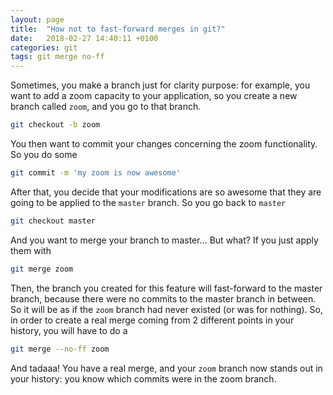 ```yaml
---
layout: page
title:  "How not to fast-forward merges in git?"
date:   2018-02-27 14:40:11 +0100
categories: git
tags: git merge no-ff
---
```


Sometimes, you make a branch just for clarity purpose: for example, you want to add a zoom capacity to your application, so
you create a new branch called `zoom`, and you go to that branch.

```bash
git checkout -b zoom
```

You then want to commit your changes concerning the zoom functionality. So you do some

```bash
git commit -m 'my zoom is now awesome' 
```

After that, you decide that your modifications are so awesome that they are going to be applied to the `master` branch.
So you go back to `master`

```bash
git checkout master
```

And you want to merge your branch to master... But what? If you just apply them with 
```bash
git merge zoom
```
Then, the branch you created for this feature will fast-forward to the master branch, because there were no commits 
to the master branch in between. So it will be as if the `zoom` branch had never existed (or was for nothing). So, in 
order to create a real merge coming from 2 different points in your history, you will have to do a

```bash
git merge --no-ff zoom
```

And tadaaa! You have a real merge, and your `zoom` branch now stands out in your history: you know which commits were in 
the zoom branch.